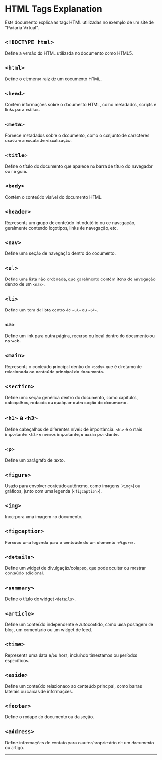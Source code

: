 # HTML Tags Explanation

Este documento explica as tags HTML utilizadas no exemplo de um site de "Padaria Virtual".

## `<!DOCTYPE html>`

Define a versão do HTML utilizada no documento como HTML5.

## `<html>`

Define o elemento raiz de um documento HTML.

## `<head>`

Contém informações sobre o documento HTML, como metadados, scripts e links para estilos.

## `<meta>`

Fornece metadados sobre o documento, como o conjunto de caracteres usado e a escala de visualização.

## `<title>`

Define o título do documento que aparece na barra de título do navegador ou na guia.

## `<body>`

Contém o conteúdo visível do documento HTML.

## `<header>`

Representa um grupo de conteúdo introdutório ou de navegação, geralmente contendo logotipos, links de navegação, etc.

## `<nav>`

Define uma seção de navegação dentro do documento.

## `<ul>`

Define uma lista não ordenada, que geralmente contém itens de navegação dentro de um `<nav>`.

## `<li>`

Define um item de lista dentro de `<ul>` ou `<ol>`.

## `<a>`

Define um link para outra página, recurso ou local dentro do documento ou na web.

## `<main>`

Representa o conteúdo principal dentro do `<body>` que é diretamente relacionado ao conteúdo principal do documento.

## `<section>`

Define uma seção genérica dentro do documento, como capítulos, cabeçalhos, rodapés ou qualquer outra seção do documento.

## `<h1>` a `<h3>`

Define cabeçalhos de diferentes níveis de importância. `<h1>` é o mais importante, `<h2>` é menos importante, e assim por diante.

## `<p>`

Define um parágrafo de texto.

## `<figure>`

Usado para envolver conteúdo autônomo, como imagens (`<img>`) ou gráficos, junto com uma legenda (`<figcaption>`).

## `<img>`

Incorpora uma imagem no documento.

## `<figcaption>`

Fornece uma legenda para o conteúdo de um elemento `<figure>`.

## `<details>`

Define um widget de divulgação/colapso, que pode ocultar ou mostrar conteúdo adicional.

## `<summary>`

Define o título do widget `<details>`.

## `<article>`

Define um conteúdo independente e autocontido, como uma postagem de blog, um comentário ou um widget de feed.

## `<time>`

Representa uma data e/ou hora, incluindo timestamps ou períodos específicos.

## `<aside>`

Define um conteúdo relacionado ao conteúdo principal, como barras laterais ou caixas de informações.

## `<footer>`

Define o rodapé do documento ou da seção.

## `<address>`

Define informações de contato para o autor/proprietário de um documento ou artigo.

---
